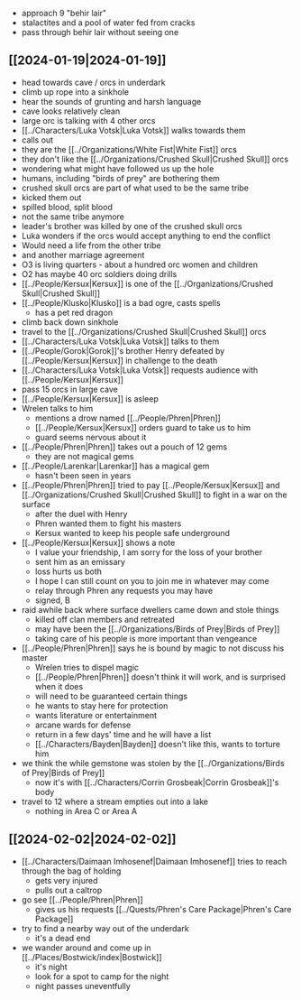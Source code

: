 - approach 9 "behir lair"
- stalactites and a pool of water fed from cracks
- pass through behir lair without seeing one

## [[2024-01-19|2024-01-19]]
- head towards cave / orcs in underdark
- climb up rope into a sinkhole
- hear the sounds of grunting and harsh language
- cave looks relatively clean
- large orc is talking with 4 other orcs
- [[../Characters/Luka Votsk|Luka Votsk]] walks towards them
- calls out
- they are the [[../Organizations/White Fist|White Fist]] orcs
- they don't like the [[../Organizations/Crushed Skull|Crushed Skull]] orcs
- wondering what might have followed us up the hole
- humans, including "birds of prey" are bothering them
- crushed skull orcs are part of what used to be the same tribe
- kicked them out
- spilled blood, split blood
- not the same tribe anymore
- leader's brother was killed by one of the crushed skull orcs
- Luka wonders if the orcs would accept anything to end the conflict
- Would need a life from the other tribe
- and another marriage agreement
- O3 is living quarters - about a hundred orc women and children
- O2 has maybe 40 orc soldiers doing drills
- [[../People/Kersux|Kersux]] is one of the [[../Organizations/Crushed Skull|Crushed Skull]]
- [[../People/Klusko|Klusko]] is a bad ogre, casts spells
	- has a pet red dragon
- climb back down sinkhole
- travel to the [[../Organizations/Crushed Skull|Crushed Skull]] orcs
- [[../Characters/Luka Votsk|Luka Votsk]] talks to them
- [[../People/Gorok|Gorok]]'s brother Henry defeated by [[../People/Kersux|Kersux]] in challenge to the death
- [[../Characters/Luka Votsk|Luka Votsk]] requests audience with [[../People/Kersux|Kersux]]
- pass 15 orcs in large cave
- [[../People/Kersux|Kersux]] is asleep
- Wrelen talks to him
	- mentions a drow named [[../People/Phren|Phren]]
	- [[../People/Kersux|Kersux]] orders guard to take us to him
	- guard seems nervous about it
- [[../People/Phren|Phren]] takes out a pouch of 12 gems
	- they are not magical gems
- [[../People/Larenkar|Larenkar]] has a magical gem
	- hasn't been seen in years
- [[../People/Phren|Phren]] tried to pay [[../People/Kersux|Kersux]] and [[../Organizations/Crushed Skull|Crushed Skull]] to fight in a war on the surface
	- after the duel with Henry
	- Phren wanted them to fight his masters
	- Kersux wanted to keep his people safe underground
- [[../People/Kersux|Kersux]] shows a note
	- I value your friendship, I am sorry for the loss of your brother
	- sent him as an emissary
	- loss hurts us both
	- I hope I can still count on you to join me in whatever may come
	- relay through Phren any requests you may have
	- signed, B
- raid awhile back where surface dwellers came down and stole things
	- killed off clan members and retreated
	- may have been the [[../Organizations/Birds of Prey|Birds of Prey]]
	- taking care of his people is more important than vengeance
- [[../People/Phren|Phren]] says he is bound by magic to not discuss his master
	- Wrelen tries to dispel magic
	- [[../People/Phren|Phren]] doesn't think it will work, and is surprised when it does
	- will need to be guaranteed certain things
	- he wants to stay here for protection
	- wants literature or entertainment
	- arcane wards for defense
	- return in a few days' time and he will have a list
	- [[../Characters/Bayden|Bayden]] doesn't like this, wants to torture him
- we think the while gemstone was stolen by the [[../Organizations/Birds of Prey|Birds of Prey]]
	- now it's with [[../Characters/Corrin Grosbeak|Corrin Grosbeak]]'s body
- travel to 12 where a stream empties out into a lake
	- nothing in Area C or Area A

## [[2024-02-02|2024-02-02]]
- [[../Characters/Daimaan Imhosenef|Daimaan Imhosenef]] tries to reach through the bag of holding
	- gets very injured
	- pulls out a caltrop
- go see [[../People/Phren|Phren]]
	- gives us his requests [[../Quests/Phren's Care Package|Phren's Care Package]]
- try to find a nearby way out of the underdark
	- it's a dead end
- we wander around and come up in [[../Places/Bostwick/index|Bostwick]]
	- it's night
	- look for a spot to camp for the night
	- night passes uneventfully